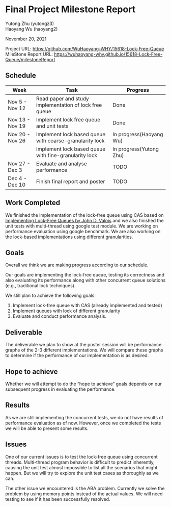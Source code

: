 # Final Project Milestone Report
Yutong Zhu (yutongz3)  
Haoyang Wu (haoyang2)  

November 20, 2021  

Project URL: https://github.com/WuHaoyang-WHY/15618-Lock-Free-Queue  
MileStone Report URL: https://wuhaoyang-why.github.io/15618-Lock-Free-Queue/milestoneReport

## Schedule
  
| Week | Task |Progress |  
| --- | --- | --- |  
| Nov 5 - Nov 12|Read paper and study implementation of lock free queue|Done|
| Nov 13 - Nov 19|Implement lock free queue and unit tests|Done|
| Nov 20 - Nov 26|Implement lock based queue with coarse-granularity lock|In progress(Haoyang Wu)|
|               |Implement lock based queue with fine-granularity lock|In progress(Yutong Zhu)|
|Nov 27 - Dec 3|Evaluate and analyse performance|TODO|
|Dec 4 - Dec 10|Finish final report and poster|TODO|

## Work Completed
We finished the implementation of the lock-free queue using CAS based on [Implementing Lock-Free Queues by John D. Valois](https://people.cs.pitt.edu/~jacklange/teaching/cs2510-f12/papers/implementing_lock_free.pdf) and we also finished the unit tests with multi-thread using google test module. 
We are working on performance evaluation using google benchmark. We are also working on the lock-based implementations using different granularities.

## Goals
Overall we think we are making progress according to our schedule. 

Our goals are implementing the lock-free queue, testing its correctness and also evaluating its performance along with other concurrent queue solutions (e.g., traditional lock techniques).

We still plan to achieve the following goals:

1. Implement lock-free queue with CAS (already implemented and tested)
2. Implement queues with lock of different granularity
3. Evaluate and conduct performance analysis.

## Deliverable
The deliverable we plan to show at the poster session will be performance graphs of the 2-3 different implementations. We will compare these graphs to determine if the performance of our implementation is as desired.

## Hope to achieve
Whether we will attempt to do the “hope to achieve” goals depends on our subsequent progress in evaluating the performance.

## Results
As we are still implementing the concurrent tests, we do not have results of performance evaluation as of now. However, once we completed the tests we will be able to present some results.

## Issues
One of our current issues is to test the lock-free queue using concurrent threads. Multi-thread program behavior is difficult to predict inherently, causing the unit test almost impossible to list all the scenarios that might happen. But we will try to explore the unit test cases as thoroughly as we can.

The other issue we encountered is the ABA problem. Currently we solve the problem by using memory points instead of the actual values. We will need testing to see if it has been successfully resolved.

